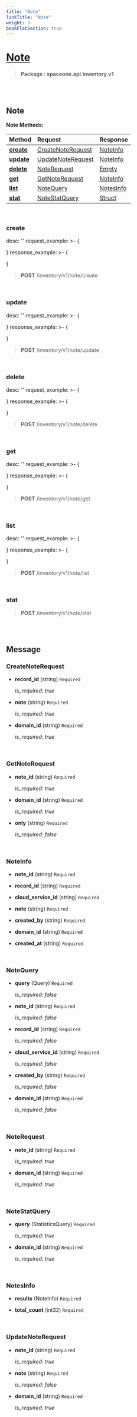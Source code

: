 ```yaml
---
title: "Note"
linkTitle: "Note"
weight: 3
bookFlatSection: true
---
```

# [Note](#Note)



>  **Package : spaceone.api.inventory.v1**

<br>
<br>

## Note





**Note Methods:**


| Method | Request | Response |
| :----- | :-------- | :-------- |
| [**create**](./Note#create) | [CreateNoteRequest](Note#createnoterequest) | [NoteInfo](./Note#noteinfo) |
| [**update**](./Note#update) | [UpdateNoteRequest](Note#updatenoterequest) | [NoteInfo](./Note#noteinfo) |
| [**delete**](./Note#delete) | [NoteRequest](Note#noterequest) | [Empty](./Note#empty) |
| [**get**](./Note#get) | [GetNoteRequest](Note#getnoterequest) | [NoteInfo](./Note#noteinfo) |
| [**list**](./Note#list) | [NoteQuery](Note#notequery) | [NotesInfo](./Note#notesinfo) |
| [**stat**](./Note#stat) | [NoteStatQuery](Note#notestatquery) | [Struct](./Note#struct) |



    
<br>

### create

desc: ''
request_example: >-
{

}
response_example: >-
{

}



> **POST** /inventory/v1/note/create
>






    
<br>

### update

desc: ''
request_example: >-
{

}
response_example: >-
{

}



> **POST** /inventory/v1/note/update
>






    
<br>

### delete

desc: ''
request_example: >-
{

}
response_example: >-
{

}



> **POST** /inventory/v1/note/delete
>






    
<br>

### get

desc: ''
request_example: >-
{

}
response_example: >-
{

}



> **POST** /inventory/v1/note/get
>






    
<br>

### list

desc: ''
request_example: >-
{

}
response_example: >-
{

}



> **POST** /inventory/v1/note/list
>






    
<br>

### stat





> **POST** /inventory/v1/note/stat
>






    


<br>
<br>

## Message



### CreateNoteRequest
* **record_id** (string)  `Required` 

  *is_required: true*

    
* **note** (string)  `Required` 

  *is_required: true*

    
* **domain_id** (string)  `Required` 

  *is_required: true*

    <br>

### GetNoteRequest
* **note_id** (string)  `Required` 

  *is_required: true*

    
* **domain_id** (string)  `Required` 

  *is_required: true*

    
* **only** (string)  `Required` 

  *is_required: false*

    <br>

### NoteInfo
* **note_id** (string)  `Required` 

    
* **record_id** (string)  `Required` 

    
* **cloud_service_id** (string)  `Required` 

    
* **note** (string)  `Required` 

    
* **created_by** (string)  `Required` 

    
* **domain_id** (string)  `Required` 

    
* **created_at** (string)  `Required` 

    <br>

### NoteQuery
* **query** (Query)  `Required` 

  *is_required: false*

    
* **note_id** (string)  `Required` 

  *is_required: false*

    
* **record_id** (string)  `Required` 

  *is_required: false*

    
* **cloud_service_id** (string)  `Required` 

  *is_required: false*

    
* **created_by** (string)  `Required` 

  *is_required: false*

    
* **domain_id** (string)  `Required` 

  *is_required: false*

    <br>

### NoteRequest
* **note_id** (string)  `Required` 

  *is_required: true*

    
* **domain_id** (string)  `Required` 

  *is_required: true*

    <br>

### NoteStatQuery
* **query** (StatisticsQuery)  `Required` 

  *is_required: true*

    
* **domain_id** (string)  `Required` 

  *is_required: true*

    <br>

### NotesInfo
* **results** (NoteInfo)  `Required` 

    
* **total_count** (int32)  `Required` 

    <br>

### UpdateNoteRequest
* **note_id** (string)  `Required` 

  *is_required: true*

    
* **note** (string)  `Required` 

  *is_required: false*

    
* **domain_id** (string)  `Required` 

  *is_required: true*

    <br>
